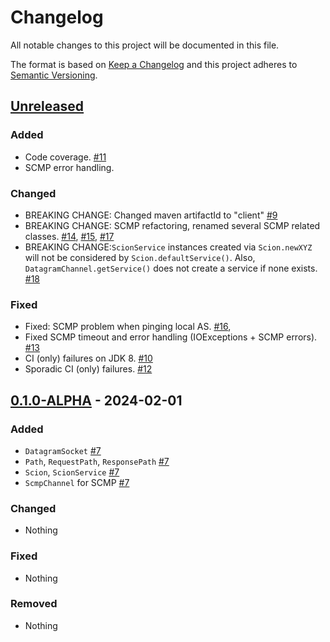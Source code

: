 # Changelog
All notable changes to this project will be documented in this file.

The format is based on [Keep a Changelog](http://keepachangelog.com/en/1.0.0/)
and this project adheres to [Semantic Versioning](http://semver.org/spec/v2.0.0.html).

## [Unreleased]
### Added
- Code coverage. [#11](https://github.com/tzaeschke/phtree-cpp/pull/11)
- SCMP error handling.

### Changed
- BREAKING CHANGE: Changed maven artifactId to "client"
  [#9](https://github.com/tzaeschke/phtree-cpp/pull/9)
- BREAKING CHANGE: SCMP refactoring, renamed several SCMP related classes.
  [#14](https://github.com/tzaeschke/phtree-cpp/pull/14), 
  [#15](https://github.com/tzaeschke/phtree-cpp/pull/15),
  [#17](https://github.com/tzaeschke/phtree-cpp/pull/17)
- BREAKING CHANGE:`ScionService` instances created via `Scion.newXYZ`
  will not be considered by `Scion.defaultService()`. Also, `DatagramChannel.getService()`
  does not create a service if none exists.
  [#18](https://github.com/tzaeschke/phtree-cpp/pull/18)

### Fixed
- Fixed: SCMP problem when pinging local AS.
  [#16](https://github.com/tzaeschke/phtree-cpp/pull/16),
- Fixed SCMP timeout and error handling (IOExceptions + SCMP errors).
  [#13](https://github.com/tzaeschke/phtree-cpp/pull/13)
- CI (only) failures on JDK 8. [#10](https://github.com/tzaeschke/phtree-cpp/pull/10)
- Sporadic CI (only) failures. [#12](https://github.com/tzaeschke/phtree-cpp/pull/12)

## [0.1.0-ALPHA] - 2024-02-01

### Added
- `DatagramSocket` [#7](https://github.com/tzaeschke/phtree-cpp/pull/7)
- `Path`, `RequestPath`, `ResponsePath` [#7](https://github.com/tzaeschke/phtree-cpp/pull/7)
- `Scion`, `ScionService` [#7](https://github.com/tzaeschke/phtree-cpp/pull/7)
- `ScmpChannel` for SCMP [#7](https://github.com/tzaeschke/phtree-cpp/pull/7)

### Changed
- Nothing

### Fixed
- Nothing

### Removed
- Nothing

[Unreleased]: https://github.com/netsec-ethz/scion-java-client/compare/v0.1.0-ALPHA...HEAD
[0.1.0-ALPHA]: https://github.com/netsec-ethz/scion-java-client/compare/init_root_commit...v0.1.0-ALPHA
